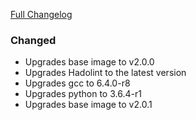 [Full Changelog][changelog]

### Changed

- Upgrades base image to v2.0.0
- Upgrades Hadolint to the latest version
- Upgrades gcc to 6.4.0-r8
- Upgrades python to 3.6.4-r1
- Upgrades base image to v2.0.1

[changelog]: https://github.com/hassio-addons/addon-appdaemon3/compare/v1.2.0...v1.3.0
